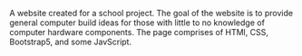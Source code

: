 A website created for a school project. The goal of the website is to provide general computer build ideas for those with little to no knowledge of computer hardware components.
The page comprises of HTMl, CSS, Bootstrap5, and some JavScript.
